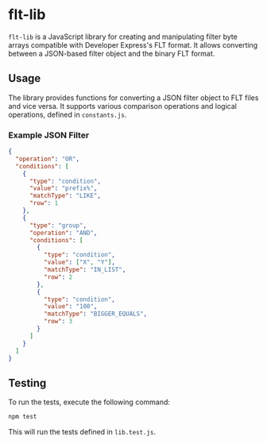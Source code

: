 # flt-lib

`flt-lib` is a JavaScript library for creating and manipulating filter byte arrays compatible with Developer Express's FLT format. It allows converting between a JSON-based filter object and the binary FLT format.


## Usage

The library provides functions for converting a JSON filter object to FLT files and vice versa. It supports various comparison operations and logical operations, defined in `constants.js`.

### Example JSON Filter

```json
{
  "operation": "OR",
  "conditions": [
    {
      "type": "condition",
      "value": "prefix%",
      "matchType": "LIKE",
      "row": 1
    },
    {
      "type": "group",
      "operation": "AND",
      "conditions": [
        {
          "type": "condition",
          "value": ["X", "Y"],
          "matchType": "IN_LIST",
          "row": 2
        },
        {
          "type": "condition",
          "value": "100",
          "matchType": "BIGGER_EQUALS",
          "row": 3
        }
      ]
    }
  ]
}
```


## Testing

To run the tests, execute the following command:

```bash
npm test
```

This will run the tests defined in `lib.test.js`.